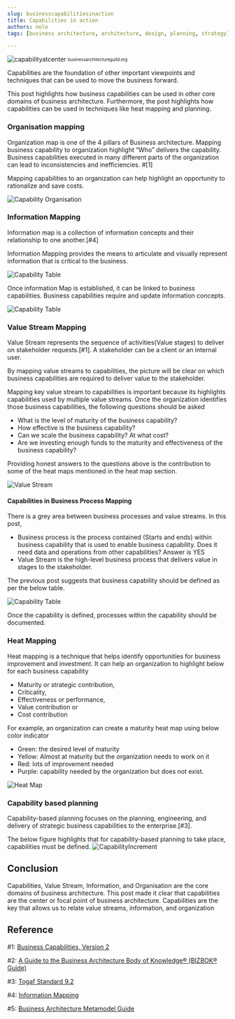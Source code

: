 ```yaml
---
slug: businesscapabilitiesinaction
title: Capabilities in action
authors: nolo
tags: [business architecture, architecture, design, planning, strategy]

---
```


![capabilityatcenter](./capabilityAtCenter.png)
<sub><sup>businessarchitectureguild.org</sup></sub>

Capabilities are the foundation of other important viewpoints and techniques that can be used to move the business forward. 

This post highlights how business capabilities can be used in other core domains of business architecture. 
Furthermore, the post highlights how capabilities can be used in techniques like heat mapping and planning.
<!--truncate-->

### Organisation mapping
Organization map is one of the 4 pillars of Business architecture. 
Mapping business capability to organization highlight “Who” delivers the capability. Business capabilities executed in many different parts of the organization can lead to inconsistencies and inefficiencies. #[1]

Mapping capabilities to an organization can help highlight an opportunity to rationalize and save costs. 

![Capability Organisation](./caporganisation.png)

### Information Mapping
Information map is a collection of information concepts and their relationship to one another.[#4]

Information Mapping provides the means to articulate and visually represent information that is critical to the business. 

![Capability Table](./informationMap.png)

Once information Map is established, it can be linked to business capabilities. Business capabilities require and update information concepts.

![Capability Table](./infoCapabilityMap.png)

### Value Stream Mapping
Value Stream represents the sequence of activities(Value stages) to deliver on stakeholder requests.[#1]. A stakeholder can be a client or an internal user.

By mapping value streams to capabilities, the picture will be clear on which business capabilities are required to deliver value to the stakeholder.

Mapping key value stream to capabilities is important because its highlights capabilities used by multiple value streams. Once the organization identifies those business capabilities, the following questions should be asked
- What is the level of maturity of the business capability?
- How effective is the business capability?
- Can we scale the business capability? At what cost?
- Are we investing enough funds to the maturity and effectiveness of the business capability?

Providing honest answers to the questions above is the contribution to some of the heat maps mentioned in the heat map section.

![Value Stream](./valuestream.png)


#### Capabilities in Business Process Mapping

There is a grey area between business processes and value streams. In this post, 
- Business process is the process contained (Starts and ends) within business capability that is used to enable business capability. Does it need data and operations from other capabilities? Answer is YES
- Value Stream is the high-level business process that delivers value in stages to the stakeholder. 

The previous post suggests that business capability should be defined as per the below table.

![Capability Table](./capabilityTable.png)

Once the capability is defined, processes within the capability should be documented. 

### Heat Mapping
Heat mapping is a technique that helps identify opportunities for business improvement and investment. It can help an organization to highlight below for each business capability
- Maturity or strategic contribution, 
- Criticality, 
- Effectiveness or performance, 
- Value contribution or 
- Cost contribution

For example, an organization can create a maturity heat map using below color indicator
- Green: the desired level of maturity
- Yellow: Almost at maturity but the organization needs to work on it
- Red: lots of improvement needed
- Purple: capability needed by the organization but does not exist.

![Heat Map](./heatmap.png)

### Capability based planning
Capability-based planning focuses on the planning, engineering, and delivery of strategic business capabilities to the enterprise.[#3]. 

The below figure highlights that for capability-based planning to take place, capabilities must be defined.
![CapabilityIncrement](./capabilityIncrement.png)

## Conclusion
Capabilities, Value Stream, Information, and Organisation are the core domains of business architecture. This post made it clear that capabilities are the center or focal point of business architecture. Capabilities are the key that allows us to relate value streams, information, and organization

## Reference

#1: [Business Capabilities, Version 2](https://pubs.opengroup.org/togaf-standard/business-architecture/business-capabilities.html#_Toc95135880)

#2: [A Guide to the Business Architecture Body of Knowledge® (BIZBOK® Guide)](https://cdn.ymaws.com/www.businessarchitectureguild.org/resource/resmgr/bizbok_8_5/bizbok_v8.5_final_part1.pdf)

#3: [Togaf Standard 9.2](https://pubs.opengroup.org/architecture/togaf9-doc/m/chap28.html)

#4: [Information Mapping](https://pubs.opengroup.org/togaf-standard/business-architecture/information-mapping.html)

#5: [Business Architecture Metamodel Guide](https://cdn.ymaws.com/www.businessarchitectureguild.org/resource/resmgr/public_resources/Business_Architecture_Metamo.pdf)